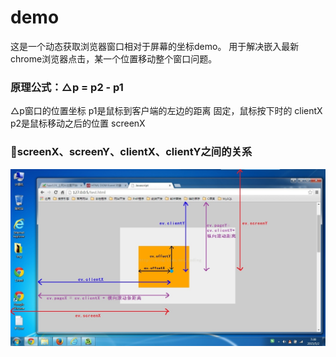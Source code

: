 # demo

这是一个动态获取浏览器窗口相对于屏幕的坐标demo。
用于解决嵌入最新chrome浏览器点击，某一个位置移动整个窗口问题。

### 原理公式：△p = p2 - p1
△p窗口的位置坐标
p1是鼠标到客户端的左边的距离 固定，鼠标按下时的 clientX
p2是鼠标移动之后的位置 screenX


### screenX、screenY、clientX、clientY之间的关系

![img text](./20150502094344891.jpeg)